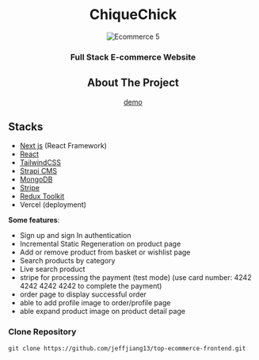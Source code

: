 <div align="center" id="top">

# ChiqueChick

  <img src="./public/port1.png" alt="Ecommerce 5" />

### Full Stack E-commerce Website

## About The Project

[demo](https://chiquechick-frontend.vercel.app/)
</div>

## Stacks

- [Next js](https://nextjs.org/) (React Framework)
- [React](reactjs.org)
- [TailwindCSS](https://tailwindcss.com/)
- [Strapi CMS](https://strapi.io/)
- [MongoDB](https://www.mongodb.com/cloud/atlas)
- [Stripe](https://stripe.com)
- [Redux Toolkit](https://redux-toolkit.js.org/)
- Vercel (deployment)

**Some features**:

- Sign up and sign In authentication
- Incremental Static Regeneration on product page
- Add or remove product from basket or wishlist page
- Search products by category
- Live search product
- stripe for processing the payment (test mode)
  (use card number: 4242 4242 4242 4242 to complete the payment)
- order page to display successful order
- able to add profile image to order/profile page
- able expand product image on product detail page


### Clone Repository

```
git clone https://github.com/jeffjiang13/top-ecommerce-frontend.git
```

```

```
